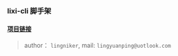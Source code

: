 ### lixi-cli 脚手架

#### <a href="https://github.com/lixi-ui/lixi-cli" target="_blank">项目链接</a>

> author： `lingniker`,  mail: `lingyuanping@uotlook.com`
